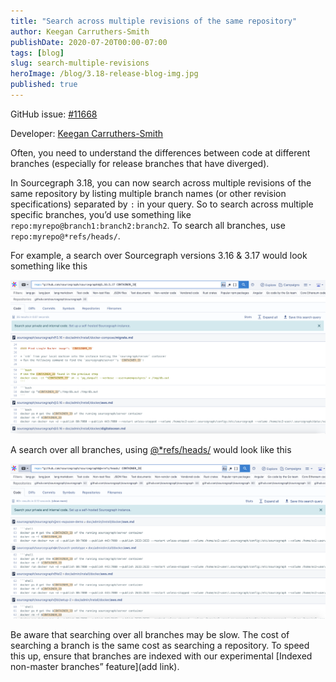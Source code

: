 ```yaml
---
title: "Search across multiple revisions of the same repository"
author: Keegan Carruthers-Smith
publishDate: 2020-07-20T00:00-07:00
tags: [blog]
slug: search-multiple-revisions
heroImage: /blog/3.18-release-blog-img.jpg
published: true
---
```


GitHub issue: [#11668](https://github.com/sourcegraph/sourcegraph/issues/11668)

Developer: [Keegan Carruthers-Smith](https://github.com/keegancsmith)

Often, you need to understand the differences between code at different branches (especially for release branches that have diverged).

In Sourcegraph 3.18, you can now search across multiple revisions of the same repository by listing multiple branch names (or other revision specifications) separated by `:` in your query. So to search across multiple specific branches, you’d use something like `repo:myrepo@branch1:branch2:branch2`. To search all branches, use `repo:myrepo@*refs/heads/`.

For example, a search over Sourcegraph versions 3.16 & 3.17 would look something like this

![search over Sourcegraph versions 3.16 and 3.17](images/searchacrossrev1.png)

A search over all branches, using [@\*refs/heads/](https://sourcegraph.com/search?q=repo:%5Egithub.com/sourcegraph/sourcegraph%24%40*refs/heads/+CONTAINER_ID&patternType=literal&case=yes) would look like this

![search over all branches using @*refs/heads/](images/searchacrossrev2.png)

Be aware that searching over all branches may be slow. The cost of searching a branch is the same cost as searching a repository. To speed this up, ensure that branches are indexed with our experimental [Indexed non-master branches” feature](add link).
